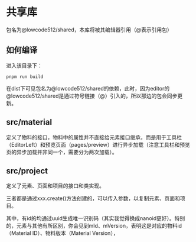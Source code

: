 # 共享库
包名为@lowcode512/shared，本库将被其编辑器引用（@表示引用包）
## 如何编译

进入该目录下：
```
pnpm run build
```
在dist下可见包名为@lowcode512/shared的依赖，此时，因为editor的@lowcode512/shared是通过符号链接（@）引入的，所以那边的包会同步更新。

## src/material
定义了物料的接口，物料中的属性并不直接给元素接口继承，而是用于工具栏（EditorLeft）和预览页面（pages/preview）进行异步加载（注意工具栏和预览页的异步加载并非同一个，需要分为两次加载）。


## src/project
定义了元素、页面和项目的接口和类实现。

三者都是通过xxx.create()方法创建的，可以传入参数，以复制元素、页面和项目。

其中，有id的均通过uuid生成唯一识别码（其实我觉得换成nanoid更好）。特别的，元素与其他有所区别，你会见到mId、mVersion，表明这是对应的物料id（Material ID）、物料版本（Material Version），